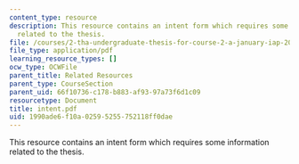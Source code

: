 ```yaml
---
content_type: resource
description: This resource contains an intent form which requires some information
  related to the thesis.
file: /courses/2-tha-undergraduate-thesis-for-course-2-a-january-iap-2007/1990ade6f10a02595255752118ff0dae_intent.pdf
file_type: application/pdf
learning_resource_types: []
ocw_type: OCWFile
parent_title: Related Resources
parent_type: CourseSection
parent_uid: 66f10736-c178-b883-af93-97a73f6d1c09
resourcetype: Document
title: intent.pdf
uid: 1990ade6-f10a-0259-5255-752118ff0dae
---
```

This resource contains an intent form which requires some information related to the thesis.

